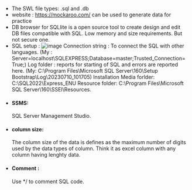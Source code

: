 * The SWL file types: .sql and .db
* website : https://mockaroo.com/ can be used to generate data for practice
* DB browser for SQLlite is a open source tool to create design and edit DB files compatible with SQL. Low memory and size requirements. But not secure one.
* SQL setup : 
  ![image](https://github.com/adarshraj99/MySQL/assets/122180050/122f0a45-b8fa-4eea-bb74-2b057da72291)
Connection string : To connect the SQL with other languages. (My : Server=localhost\SQLEXPRESS;Database=master;Trusted_Connection=True;)
Log folder : reports for starting of SQL and errors are reported here. (My: C:\Program Files\Microsoft SQL Server\160\Setup Bootstrap\Log\20230710_101705)
Installation Media forlder: C:\SQL2022\Express_ENU
Resource folder: C:\Program Files\Microsoft SQL Server\160\SSEI\Resources.
* #### SSMS:
  SQL Server Management Studio. 
* #### column size:
  The column size of the data is defines as the maximum number of digits used by the data types of column. Think it as excel column with any column having lenghty data. 
* #### Comment :
  Use */ to comment SQL code. 
